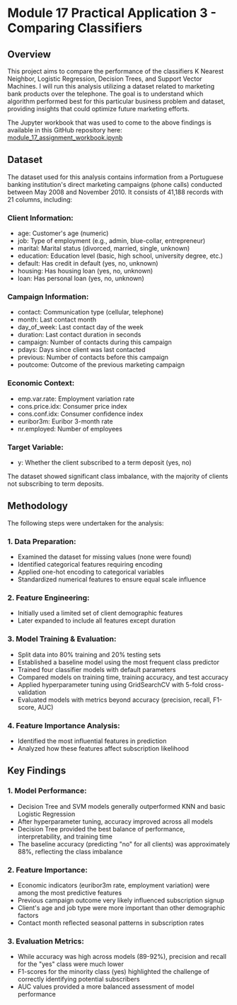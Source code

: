 # Module 17 Practical Application 3 - Comparing Classifiers

## Overview

This project aims to compare the performance of the classifiers K Nearest Neighbor, Logistic Regression, Decision Trees, and Support Vector Machines.  I will run this analysis utilizing a dataset related to marketing bank products over the telephone. The goal is to understand which algorithm performed best for this particular business problem and dataset, providing insights that could optimize future marketing efforts.

The Jupyter workbook that was used to come to the above findings is available in this GitHub repository here: [module_17_assignment_workbook.ipynb](https://github.com/cjplumer/module11_submission/blob/9a8e409a346d004dfbcddae2c0dcc995510ec9d2/prompt_II_working.ipynb)

## Dataset

The dataset used for this analysis contains information from a Portuguese banking institution's direct marketing campaigns (phone calls) conducted between May 2008 and November 2010. It consists of 41,188 records with 21 columns, including:

### Client Information:
* age: Customer's age (numeric)
* job: Type of employment (e.g., admin, blue-collar, entrepreneur)
* marital: Marital status (divorced, married, single, unknown)
* education: Education level (basic, high school, university degree, etc.)
* default: Has credit in default (yes, no, unknown)
* housing: Has housing loan (yes, no, unknown)
* loan: Has personal loan (yes, no, unknown)

### Campaign Information:
* contact: Communication type (cellular, telephone)
* month: Last contact month
* day_of_week: Last contact day of the week
* duration: Last contact duration in seconds
* campaign: Number of contacts during this campaign
* pdays: Days since client was last contacted
* previous: Number of contacts before this campaign
* poutcome: Outcome of the previous marketing campaign

### Economic Context:
* emp.var.rate: Employment variation rate
* cons.price.idx: Consumer price index
* cons.conf.idx: Consumer confidence index
* euribor3m: Euribor 3-month rate
* nr.employed: Number of employees

### Target Variable:
* y: Whether the client subscribed to a term deposit (yes, no)

The dataset showed significant class imbalance, with the majority of clients not subscribing to term deposits.


## Methodology

The following steps were undertaken for the analysis:

### 1. Data Preparation:
* Examined the dataset for missing values (none were found)
* Identified categorical features requiring encoding
* Applied one-hot encoding to categorical variables
* Standardized numerical features to ensure equal scale influence
### 2. Feature Engineering:
* Initially used a limited set of client demographic features
* Later expanded to include all features except duration
### 3. Model Training & Evaluation:
* Split data into 80% training and 20% testing sets
* Established a baseline model using the most frequent class predictor
* Trained four classifier models with default parameters
* Compared models on training time, training accuracy, and test accuracy
* Applied hyperparameter tuning using GridSearchCV with 5-fold cross-validation
* Evaluated models with metrics beyond accuracy (precision, recall, F1-score, AUC)
### 4. Feature Importance Analysis:
* Identified the most influential features in prediction
* Analyzed how these features affect subscription likelihood


## Key Findings

### 1. Model Performance:
* Decision Tree and SVM models generally outperformed KNN and basic Logistic Regression
* After hyperparameter tuning, accuracy improved across all models
* Decision Tree provided the best balance of performance, interpretability, and training time
* The baseline accuracy (predicting "no" for all clients) was approximately 88%, reflecting the class imbalance
### 2. Feature Importance:
* Economic indicators (euribor3m rate, employment variation) were among the most predictive features
* Previous campaign outcome very likely influenced subscription signup
* Client's age and job type were more important than other demographic factors
* Contact month reflected seasonal patterns in subscription rates
### 3. Evaluation Metrics:
* While accuracy was high across models (89-92%), precision and recall for the "yes" class were much lower
* F1-scores for the minority class (yes) highlighted the challenge of correctly identifying potential subscribers
* AUC values provided a more balanced assessment of model performance

